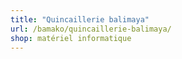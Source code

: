 ```yaml
---
title: "Quincaillerie balimaya"
url: /bamako/quincaillerie-balimaya/
shop: matériel informatique
---
```

